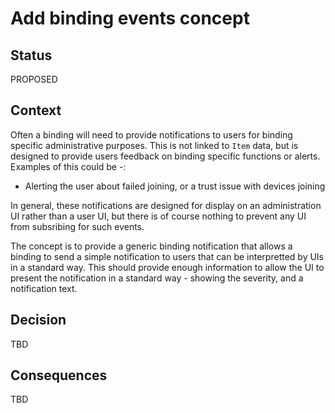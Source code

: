 # Add binding events concept

## Status

PROPOSED

## Context

Often a binding will need to provide notifications to users for binding specific administrative purposes. This is not linked to `Item` data, but is designed to provide users feedback on binding specific functions or alerts. Examples of this could be -:

* Alerting the user about failed joining, or a trust issue with devices joining

In general, these notifications are designed for display on an administration UI rather than a user UI, but there is of course nothing to prevent any UI from subsribing for such events.

The concept is to provide a generic binding notification that allows a binding to send a simple notification to users that can be interpretted by UIs in a standard way. This should provide enough information to allow the UI to present the notification in a standard way - showing the severity, and a notification text.

## Decision

TBD

## Consequences

TBD
